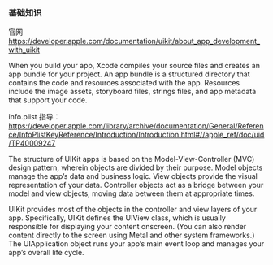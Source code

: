 ### 基础知识

官网 https://developer.apple.com/documentation/uikit/about_app_development_with_uikit

When you build your app, Xcode compiles your source files and creates an app bundle for your project. An app bundle is a structured directory that contains the code and resources associated with the app. Resources include the image assets, storyboard files, strings files, and app metadata that support your code.


info.plist 指导： https://developer.apple.com/library/archive/documentation/General/Reference/InfoPlistKeyReference/Introduction/Introduction.html#//apple_ref/doc/uid/TP40009247

The structure of UIKit apps is based on the Model-View-Controller (MVC) design pattern, wherein objects are divided by their purpose. Model objects manage the app’s data and business logic. View objects provide the visual representation of your data. Controller objects act as a bridge between your model and view objects, moving data between them at appropriate times.

UIKit provides most of the objects in the controller and view layers of your app. Specifically, UIKit defines the UIView class, which is usually responsible for displaying your content onscreen. (You can also render content directly to the screen using Metal and other system frameworks.) The UIApplication object runs your app’s main event loop and manages your app’s overall life cycle.